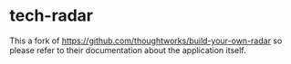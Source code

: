# tech-radar

This a fork of https://github.com/thoughtworks/build-your-own-radar so please
refer to their documentation about the application itself.

